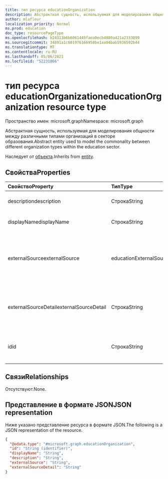 ```yaml
---
title: тип ресурса educationOrganization
description: Абстрактная сущность, используемая для моделирования общности между различными типами организаций в секторе образования.
author: mlafleur
localization_priority: Normal
ms.prod: education
doc_type: resourcePageType
ms.openlocfilehash: b24313b6b6061449faea0ecb4880a421a2333099
ms.sourcegitcommit: 34891a1c601976166958be1aa04bab5936592b44
ms.translationtype: MT
ms.contentlocale: ru-RU
ms.lasthandoff: 05/06/2021
ms.locfileid: "52231866"
---
```

# <a name="educationorganization-resource-type"></a><span data-ttu-id="df88a-103">тип ресурса educationOrganization</span><span class="sxs-lookup"><span data-stu-id="df88a-103">educationOrganization resource type</span></span>

<span data-ttu-id="df88a-104">Пространство имен: microsoft.graph</span><span class="sxs-lookup"><span data-stu-id="df88a-104">Namespace: microsoft.graph</span></span>

<span data-ttu-id="df88a-105">Абстрактная сущность, используемая для моделирования общности между различными типами организаций в секторе образования.</span><span class="sxs-lookup"><span data-stu-id="df88a-105">Abstract entity used to model the commonality between different organization types within the education sector.</span></span>

<span data-ttu-id="df88a-106">Наследует от [объекта](../resources/entity.md).</span><span class="sxs-lookup"><span data-stu-id="df88a-106">Inherits from [entity](../resources/entity.md).</span></span>

## <a name="properties"></a><span data-ttu-id="df88a-107">Свойства</span><span class="sxs-lookup"><span data-stu-id="df88a-107">Properties</span></span>

| <span data-ttu-id="df88a-108">Свойство</span><span class="sxs-lookup"><span data-stu-id="df88a-108">Property</span></span>             | <span data-ttu-id="df88a-109">Тип</span><span class="sxs-lookup"><span data-stu-id="df88a-109">Type</span></span>                    | <span data-ttu-id="df88a-110">Описание</span><span class="sxs-lookup"><span data-stu-id="df88a-110">Description</span></span>                                                                            |
| :------------------- | :---------------------- | :------------------------------------------------------------------------------------- |
| <span data-ttu-id="df88a-111">description</span><span class="sxs-lookup"><span data-stu-id="df88a-111">description</span></span>          | <span data-ttu-id="df88a-112">Строка</span><span class="sxs-lookup"><span data-stu-id="df88a-112">String</span></span>                  | <span data-ttu-id="df88a-113">Описание организации.</span><span class="sxs-lookup"><span data-stu-id="df88a-113">Organization description.</span></span>                                                              |
| <span data-ttu-id="df88a-114">displayName</span><span class="sxs-lookup"><span data-stu-id="df88a-114">displayName</span></span>          | <span data-ttu-id="df88a-115">Строка</span><span class="sxs-lookup"><span data-stu-id="df88a-115">String</span></span>                  | <span data-ttu-id="df88a-116">Имя отображения организации.</span><span class="sxs-lookup"><span data-stu-id="df88a-116">Organization display name.</span></span>                                                             |
| <span data-ttu-id="df88a-117">externalSource</span><span class="sxs-lookup"><span data-stu-id="df88a-117">externalSource</span></span>       | <span data-ttu-id="df88a-118">educationExternalSource</span><span class="sxs-lookup"><span data-stu-id="df88a-118">educationExternalSource</span></span> | <span data-ttu-id="df88a-119">Источник, из которых была создана эта организация.</span><span class="sxs-lookup"><span data-stu-id="df88a-119">Source where this organization was created from.</span></span> <span data-ttu-id="df88a-120">Возможные значения: `sis`, `manual`.</span><span class="sxs-lookup"><span data-stu-id="df88a-120">Possible values are: `sis`, `manual`.</span></span> |
| <span data-ttu-id="df88a-121">externalSourceDetail</span><span class="sxs-lookup"><span data-stu-id="df88a-121">externalSourceDetail</span></span> | <span data-ttu-id="df88a-122">Строка</span><span class="sxs-lookup"><span data-stu-id="df88a-122">String</span></span>                  | <span data-ttu-id="df88a-123">Имя внешнего источника, из которого были созданы эти ресурсы.</span><span class="sxs-lookup"><span data-stu-id="df88a-123">The name of the external source this resources was generated from.</span></span>                     |
| <span data-ttu-id="df88a-124">id</span><span class="sxs-lookup"><span data-stu-id="df88a-124">id</span></span>                   | <span data-ttu-id="df88a-125">Строка</span><span class="sxs-lookup"><span data-stu-id="df88a-125">String</span></span>                  | <span data-ttu-id="df88a-126">Идентификатор объекта.</span><span class="sxs-lookup"><span data-stu-id="df88a-126">Object identifier.</span></span> <span data-ttu-id="df88a-127">Унаследованный от [сущности](../resources/entity.md)</span><span class="sxs-lookup"><span data-stu-id="df88a-127">Inherited from [entity](../resources/entity.md)</span></span>                     |

## <a name="relationships"></a><span data-ttu-id="df88a-128">Связи</span><span class="sxs-lookup"><span data-stu-id="df88a-128">Relationships</span></span>

<span data-ttu-id="df88a-129">Отсутствуют.</span><span class="sxs-lookup"><span data-stu-id="df88a-129">None.</span></span>

## <a name="json-representation"></a><span data-ttu-id="df88a-130">Представление в формате JSON</span><span class="sxs-lookup"><span data-stu-id="df88a-130">JSON representation</span></span>

<span data-ttu-id="df88a-131">Ниже указано представление ресурса в формате JSON.</span><span class="sxs-lookup"><span data-stu-id="df88a-131">The following is a JSON representation of the resource.</span></span>

<!-- {
  "blockType": "resource",
  "keyProperty": "id",
  "@odata.type": "microsoft.graph.educationOrganization",
  "baseType": "microsoft.graph.entity",
  "openType": false
}
-->

```json
{
  "@odata.type": "#microsoft.graph.educationOrganization",
  "id": "String (identifier)",
  "displayName": "String",
  "description": "String",
  "externalSource": "String",
  "externalSourceDetail": "String"
}
```
